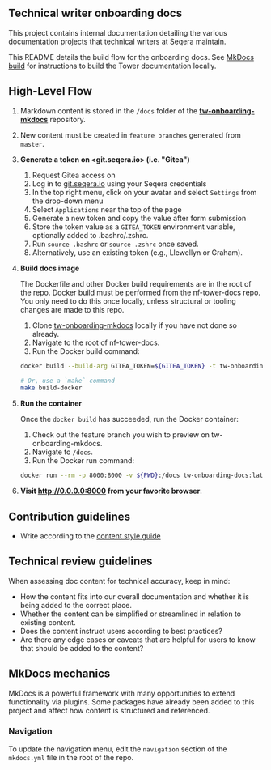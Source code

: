 ## Technical writer onboarding docs 

This project contains internal documentation detailing the various documentation projects that technical writers at Seqera maintain. 

This README details the build flow for the onboarding docs. See [MkDocs build](./tower-docs/mkdocs.md) for instructions to build the Tower documentation locally. 

## High-Level Flow

1. Markdown content is stored in the `/docs` folder of the [**tw-onboarding-mkdocs**](https://github.com/llewellyn-sl/tw-onboarding-mkdocs) repository.
2. New content must be created in `feature branches` generated from `master`.

1. **Generate a token on <git.seqera.io> (i.e. "Gitea")**

    1. Request Gitea access on 
    2. Log in to [git.seqera.io](https://git.seqera.io) using your Seqera credentials
    3. In the top right menu, click on your avatar and select `Settings` from the drop-down menu
    4. Select `Applications` near the top of the page
    5. Generate a new token and copy the value after form submission
    6. Store the token value as a `GITEA_TOKEN` environment variable, optionally added to .bashrc/.zshrc. 
    7. Run `source .bashrc` or `source .zshrc` once saved.
    8. Alternatively, use an existing token (e.g., Llewellyn or Graham).

2. **Build docs image**

    The Dockerfile and other Docker build requirements are in the root of the repo. Docker build must be performed from the nf-tower-docs repo. You only need to do this once locally, unless structural or tooling changes are made to this repo.

    1. Clone [tw-onboarding-mkdocs](https://github.com/llewellyn-sl/tw-onboarding-mkdocs) locally if you have not done so already.
    2. Navigate to the root of nf-tower-docs. 
    3. Run the Docker build command:

    ```bash
    docker build --build-arg GITEA_TOKEN=${GITEA_TOKEN} -t tw-onboarding-docs .  # including the . at the end

    # Or, use a `make` command
    make build-docker
    ```

3. **Run the container**

    Once the `docker build` has succeeded, run the Docker container:

    1. Check out the feature branch you wish to preview on tw-onboarding-mkdocs.
    2. Navigate to `/docs`.
    3. Run the Docker run command:

    ```bash
    docker run --rm -p 8000:8000 -v ${PWD}:/docs tw-onboarding-docs:latest serve --dev-addr=0.0.0.0:8000
    ```

4. **Visit <http://0.0.0.0:8000> from your favorite browser**.

## Contribution guidelines

- Write according to the [content style guide](https://docs.google.com/document/d/1j8cQAtwJLW891TDBSDMYTy3Jcr4gRVxtqwcWzPCjTY4/edit?usp=sharing)

## Technical review guidelines

When assessing doc content for technical accuracy, keep in mind:

- How the content fits into our overall documentation and whether it is being added to the correct place.
- Whether the content can be simplified or streamlined in relation to existing content.
- Does the content instruct users according to best practices?
- Are there any edge cases or caveats that are helpful for users to know that should be added to the content?

## MkDocs mechanics

MkDocs is a powerful framework with many opportunities to extend functionality via plugins. Some packages have already been added to this project and affect how content is structured and referenced.

### Navigation

To update the navigation menu, edit the `navigation` section of the `mkdocs.yml` file in the root of the repo.